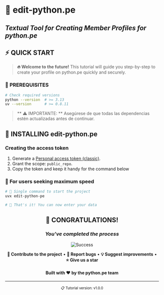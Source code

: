 # 🐍 edit-python.pe
## *Textual Tool for Creating Member Profiles for python.pe*



## ⚡ **QUICK START**

> **🔥 Welcome to the future!** This tutorial will guide you step-by-step to create your profile on python.pe quickly and securely.

### 🔧 **PREREQUISITES**

```bash
# Check required versions  
python --version  # >= 3.13  
uv --version      # >= 0.8.11 
```

> ** ⚠️ IMPORTANTE: **   Asegúrese de que todas las dependencias estén actualizadas antes de continuar.


## 🎯 **INSTALLING edit-python.pe**

### **Creating the access token**

1. Generate a [Personal access token (classic)](https://github.com/settings/tokens).
2. Grant the scope: `public_repo`.
3. Copy the token and keep it handy for the command below


### 🌟 **For users seeking maximum speed**

```bash
# 🚀 Single command to start the project  
uvx edit-python-pe  

# 🎊 That's it! You can now enter your data
```





<div align="center">

## 🎊 **CONGRATULATIONS!**

### *You've completed the process*

![Success](https://img.shields.io/badge/STATUS-INSTALLATION%20SUCCESS-00ff88?style=for-the-badge&logo=checkmarx&logoColor=white)

**🤝 Contribute to the project** • **🐛 Report bugs** • **💡 Suggest improvements** • **⭐ Give us a star**

#### Built with ❤️ by the python.pe team

</div>

---

<div align="center">
<sub>📋 Tutorial version: v1.0.0</sub>
</div>
